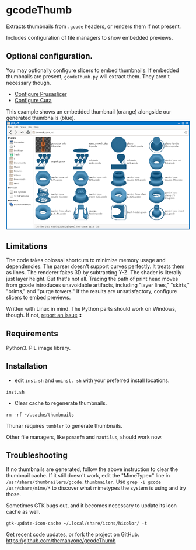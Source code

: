 # gcodeThumb
Extracts thumbnails from `.gcode` headers, or renders them if not present.

Includes configuration of file managers to show embedded previews.

## Optional configuration.
You may optionally configure slicers to embed thumbnails.
If embedded thumbnails are present, `gcodeThumb.py` will extract them. They aren't necessary though.
  * [Configure Prusaslicer](https://duckduckgo.com/?q=Prusa+printer.ini+embed+thumbnails&ia=web)
  * [Configure Cura](https://github.com/Razor10021990/SnapmakerGcodeWriter)

This example shows an embedded thumbnail (orange) alongside our generated thumbnails (blue).
![example](example.png)

## Limitations
The code takes colossal shortcuts to minimize memory usage and dependencies. The parser doesn't support curves perfectly. It treats them as lines. The renderer fakes 3D by subtracting Y-Z. The shader is literally just layer height. But that's not all. Tracing the path of print head moves from gcode introduces unavoidable artifacts, including "layer lines," "skirts," "brims," and "purge towers." If the results are unsatisfactory, configure slicers to embed previews.

Written with Linux in mind. The Python parts should work on Windows, though. If not, [report an issue](https://github.com/themanyone/gcodeThumb/issues) ⏫ 

## Requirements
Python3. PIL image library.

## Installation

   * edit `inst.sh` and `uninst. sh` with your preferred install locations.

`inst.sh`

   * Clear cache to regenerate thumbnails.

`rm -rf ~/.cache/thumbnails`

Thunar requires `tumbler` to generate thumbnails.

Other file managers, like `pcmanfm` and `nautilus`, should work now.

## Troubleshooting

If no thumbnails are generated, follow the above instruction to clear the thumbnail cache. If it still doesn't work, edit the "MimeType=" line in `/usr/share/thumbnailers/gcode.thumbnailer`. Use `grep -i gcode /usr/share/mime/*` to discover what mimetypes the system is using and try those.

Sometimes GTK bugs out, and it becomes necessary to update its icon cache as well.

`gtk-update-icon-cache ~/.local/share/icons/hicolor/ -t`

Get recent code updates, or fork the project on GitHub. https://github.com/themanyone/gcodeThumb
